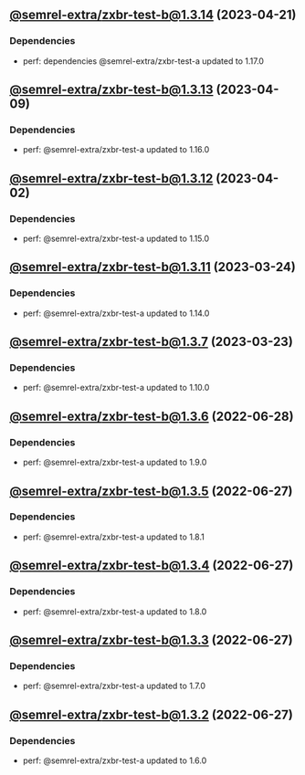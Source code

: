 ## [@semrel-extra/zxbr-test-b@1.3.14](https://github.com/semrel-extra/demo-zx-bulk-release/compare/2023.4.9-semrel-extra.zxbr-test-b.1.3.13-f0...2023.4.21-semrel-extra.zxbr-test-b.1.3.14-f0) (2023-04-21)

### Dependencies
* perf: dependencies @semrel-extra/zxbr-test-a updated to 1.17.0

## [@semrel-extra/zxbr-test-b@1.3.13](https://github.com/semrel-extra/demo-zx-bulk-release/compare/2023.4.2-semrel-extra.zxbr-test-b.1.3.12-f0...2023.4.9-semrel-extra.zxbr-test-b.1.3.13-f0) (2023-04-09)

### Dependencies
* perf: @semrel-extra/zxbr-test-a updated to 1.16.0

## [@semrel-extra/zxbr-test-b@1.3.12](https://github.com/semrel-extra/demo-zx-bulk-release/compare/2023.3.24-semrel-extra.zxbr-test-b.1.3.11-f0...2023.4.2-semrel-extra.zxbr-test-b.1.3.12-f0) (2023-04-02)

### Dependencies
* perf: @semrel-extra/zxbr-test-a updated to 1.15.0

## [@semrel-extra/zxbr-test-b@1.3.11](https://github.com/semrel-extra/demo-zx-bulk-release/compare/2023.3.24-semrel-extra.zxbr-test-b.1.3.10-f0...2023.3.24-semrel-extra.zxbr-test-b.1.3.11-f0) (2023-03-24)

### Dependencies
* perf: @semrel-extra/zxbr-test-a updated to 1.14.0

## [@semrel-extra/zxbr-test-b@1.3.7](https://github.com/semrel-extra/demo-zx-bulk-release/compare/2022.6.28-semrel-extra.zxbr-test-b.1.3.6-f0...2023.3.23-semrel-extra.zxbr-test-b.1.3.7-f0) (2023-03-23)

### Dependencies
* perf: @semrel-extra/zxbr-test-a updated to 1.10.0

## [@semrel-extra/zxbr-test-b@1.3.6](https://github.com/semrel-extra/demo-zx-bulk-release/compare/2022.6.27-semrel-extra.zxbr-test-b.1.3.5-f0...2022.6.28-semrel-extra.zxbr-test-b.1.3.6-f0) (2022-06-28)

### Dependencies
* perf: @semrel-extra/zxbr-test-a updated to 1.9.0

## [@semrel-extra/zxbr-test-b@1.3.5](https://github.com/semrel-extra/demo-zx-bulk-release/compare/2022.6.27-semrel-extra.zxbr-test-b.1.3.4-f0...2022.6.27-semrel-extra.zxbr-test-b.1.3.5-f0) (2022-06-27)

### Dependencies
* perf: @semrel-extra/zxbr-test-a updated to 1.8.1

## [@semrel-extra/zxbr-test-b@1.3.4](https://github.com/semrel-extra/demo-zx-bulk-release/compare/2022.6.27-semrel-extra.zxbr-test-b.1.3.3-f0...2022.6.27-semrel-extra.zxbr-test-b.1.3.4-f0) (2022-06-27)

### Dependencies
* perf: @semrel-extra/zxbr-test-a updated to 1.8.0

## [@semrel-extra/zxbr-test-b@1.3.3](https://github.com/semrel-extra/demo-zx-bulk-release/compare/2022.6.27-semrel-extra.zxbr-test-b.1.3.2-f0...2022.6.27-semrel-extra.zxbr-test-b.1.3.3-f0) (2022-06-27)

### Dependencies
* perf: @semrel-extra/zxbr-test-a updated to 1.7.0

## [@semrel-extra/zxbr-test-b@1.3.2](https://github.com/semrel-extra/demo-zx-bulk-release/compare/2022.6.26-semrel-extra.zxbr-test-b.1.3.1-f0...2022.6.27-semrel-extra.zxbr-test-b.1.3.2-f0) (2022-06-27)

### Dependencies
* perf: @semrel-extra/zxbr-test-a updated to 1.6.0
